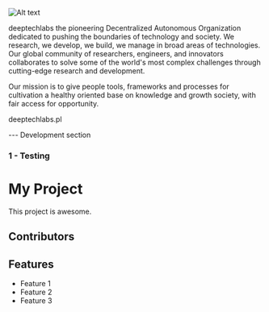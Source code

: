 
![Alt text](https://www.deeptechlabs.pl/logo.svg)

deeptechlabs the pioneering Decentralized Autonomous Organization dedicated to pushing the boundaries of technology and society. We research, we develop, we build, we manage in broad areas of technologies.
Our global community of researchers, engineers, and innovators collaborates to solve some of the world's most complex challenges through cutting-edge research and development.

Our mission is to give people tools, frameworks and processes for cultivation a healthy oriented base on knowledge and growth society, with fair access for opportunity.

deeptechlabs.pl 



--- Development section
### 1 - Testing 
# My Project

This project is awesome.

## Contributors

<!-- CONTRIBUTORS START -->
<!-- CONTRIBUTORS END -->

## Features

- Feature 1
- Feature 2
- Feature 3

